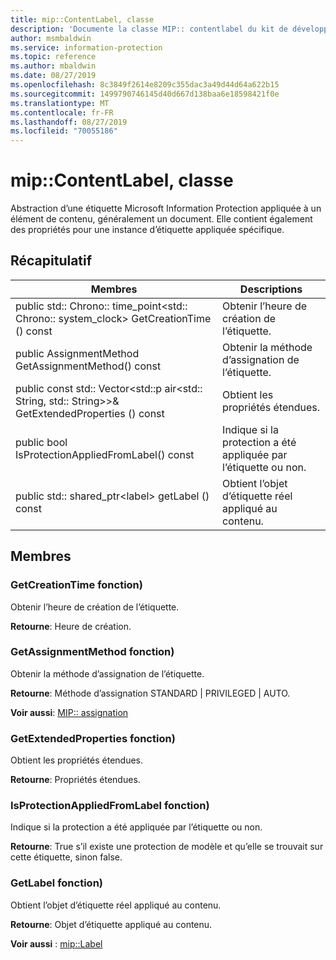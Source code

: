 ```yaml
---
title: mip::ContentLabel, classe
description: 'Documente la classe MIP:: contentlabel du kit de développement logiciel (SDK) Microsoft Information Protection (MIP).'
author: msmbaldwin
ms.service: information-protection
ms.topic: reference
ms.author: mbaldwin
ms.date: 08/27/2019
ms.openlocfilehash: 8c3849f2614e8209c355dac3a49d44d64a622b15
ms.sourcegitcommit: 1499790746145d40d667d138baa6e18598421f0e
ms.translationtype: MT
ms.contentlocale: fr-FR
ms.lasthandoff: 08/27/2019
ms.locfileid: "70055186"
---
```

# <a name="class-mipcontentlabel"></a>mip::ContentLabel, classe 
Abstraction d’une étiquette Microsoft Information Protection appliquée à un élément de contenu, généralement un document.
Elle contient également des propriétés pour une instance d’étiquette appliquée spécifique.
  
## <a name="summary"></a>Récapitulatif
 Membres                        | Descriptions                                
--------------------------------|---------------------------------------------
public std:: Chrono:: time_point\<std:: Chrono:: system_clock\> GetCreationTime () const  |  Obtenir l’heure de création de l’étiquette.
public AssignmentMethod GetAssignmentMethod() const  |  Obtenir la méthode d’assignation de l’étiquette.
public const std:: Vector\<std::p air\<std:: String, std:: String\>\>& GetExtendedProperties () const  |  Obtient les propriétés étendues.
public bool IsProtectionAppliedFromLabel() const  |  Indique si la protection a été appliquée par l’étiquette ou non.
public std:: shared_ptr\<label\> getLabel () const  |  Obtient l’objet d’étiquette réel appliqué au contenu.
  
## <a name="members"></a>Membres
  
### <a name="getcreationtime-function"></a>GetCreationTime fonction)
Obtenir l’heure de création de l’étiquette.

  
**Retourne**: Heure de création.
  
### <a name="getassignmentmethod-function"></a>GetAssignmentMethod fonction)
Obtenir la méthode d’assignation de l’étiquette.

  
**Retourne**: Méthode d’assignation STANDARD | PRIVILEGED | AUTO. 
  
**Voir aussi**: [MIP:: assignation](mip-enums-and-structs.md#assignmentmethod-enum)
  
### <a name="getextendedproperties-function"></a>GetExtendedProperties fonction)
Obtient les propriétés étendues.

  
**Retourne**: Propriétés étendues.
  
### <a name="isprotectionappliedfromlabel-function"></a>IsProtectionAppliedFromLabel fonction)
Indique si la protection a été appliquée par l’étiquette ou non.

  
**Retourne**: True s’il existe une protection de modèle et qu’elle se trouvait sur cette étiquette, sinon false.
  
### <a name="getlabel-function"></a>GetLabel fonction)
Obtient l’objet d’étiquette réel appliqué au contenu.

  
**Retourne**: Objet d’étiquette appliqué au contenu. 
  
**Voir aussi** : [mip::Label](class_mip_label.md)